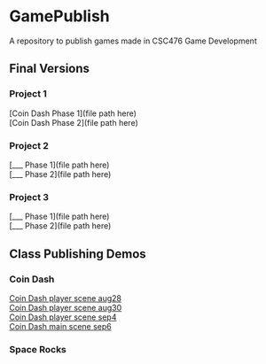 # GamePublish
A repository to publish games made in CSC476 Game Development

## Final Versions

### Project 1
[Coin Dash Phase 1](file path here)\
[Coin Dash Phase 2](file path here)

### Project 2
[___ Phase 1](file path here)\
[___ Phase 2](file path here)

### Project 3
[___ Phase 1](file path here)\
[___ Phase 2](file path here)

## Class Publishing Demos

### Coin Dash
[Coin Dash player scene aug28](player_scene_aug28)\
[Coin Dash player scene aug30](player_scene_aug30)\
[Coin Dash player scene sep4](player_scene_sep4)\
[Coin Dash main scene sep6](main_scene_sep6)

### Space Rocks
